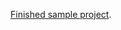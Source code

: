 [Finished sample project](https://github.com/okta/samples-aspnetcore/tree/master/samples-aspnetcore-3x/resource-server).

